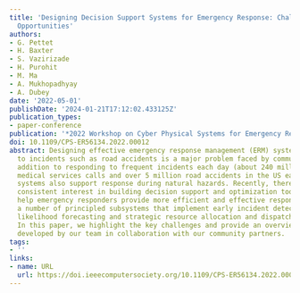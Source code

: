 ```yaml
---
title: 'Designing Decision Support Systems for Emergency Response: Challenges and
  Opportunities'
authors:
- G. Pettet
- H. Baxter
- S. Vazirizade
- H. Purohit
- M. Ma
- A. Mukhopadhyay
- A. Dubey
date: '2022-05-01'
publishDate: '2024-01-21T17:12:02.433125Z'
publication_types:
- paper-conference
publication: '*2022 Workshop on Cyber Physical Systems for Emergency Response (CPS-ER)*'
doi: 10.1109/CPS-ER56134.2022.00012
abstract: Designing effective emergency response management (ERM) systems to respond
  to incidents such as road accidents is a major problem faced by communities. In
  addition to responding to frequent incidents each day (about 240 million emergency
  medical services calls and over 5 million road accidents in the US each year), these
  systems also support response during natural hazards. Recently, there has been a
  consistent interest in building decision support and optimization tools that can
  help emergency responders provide more efficient and effective response. This includes
  a number of principled subsystems that implement early incident detection, incident
  likelihood forecasting and strategic resource allocation and dispatch policies.
  In this paper, we highlight the key challenges and provide an overview of the approach
  developed by our team in collaboration with our community partners.
tags:
- ''
links:
- name: URL
  url: https://doi.ieeecomputersociety.org/10.1109/CPS-ER56134.2022.00012
---
```

